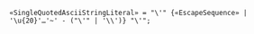 <!-- This file is generated automatically by infrastructure scripts. Please don't edit by hand. -->

```{ .ebnf .slang-ebnf #SingleQuotedAsciiStringLiteral }
«SingleQuotedAsciiStringLiteral» = "\'" {«EscapeSequence» | '\u{20}'…'~' - ("\'" | '\\')} "\'";
```

